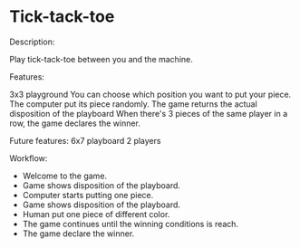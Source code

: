 # Tick-tack-toe

Description:

Play tick-tack-toe between you and the machine. 


Features:

3x3 playground
You can choose which position you want to put your piece.
The computer put its piece randomly.
The game returns the actual disposition of the playboard
When there's 3 pieces of the same player in a row, the game declares the winner. 

Future features:
6x7 playboard
2 players

Workflow:

- Welcome to the game.
- Game shows disposition of the playboard.
- Computer starts putting one piece.
- Game shows disposition of the playboard.
- Human put one piece of different color.
- The game continues until the winning conditions is reach. 
- The game declare the winner. 
